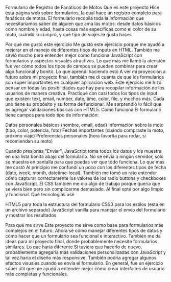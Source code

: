  Formulario de Registro de Fanáticos de Motos
Qué es este proyecto
Hice esta página web sobre formularios, la cual hace un registro completo para fanáticos de motos. El formulario recopila toda la información que necesitaríamos saber de alguien que ama las motos: desde datos básicos como nombre y edad, hasta cosas más específicas como el color de su moto, cuándo la compró, y qué tipo de viajes le gusta hacer.

Por qué me gustó este ejercicio
Me gustó este ejercicio porque me ayudó a mejorar en el manejo de diferentes tipos de inputs en HTML. También me sirvió mucho para entender mejor cómo funciona JavaScript con formularios y aspectos visuales atractivos. Lo que más me llamó la atención fue ver cómo todos los tipos de campos se pueden combinar para crear algo funcional y bonito.
Lo que aprendí haciendo esto
A ver mi proyección a futuro sobre mi proyecto final, también me di cuenta de que los formularios son súper importantes en cualquier aplicación web. Este ejercicio me hizo pensar en todas las posibilidades que hay para recopilar información de los usuarios de manera creativa.
Practiqué con casi todos los tipos de input que existen: text, email, number, date, time, color, file, y muchos más. Cada uno tiene su propósito y su forma de funcionar. Me sorprendió lo fácil que es agregar validaciones básicas con HTML5.
Cómo funciona
El formulario tiene campos para todo tipo de información:

Datos personales básicos (nombre, email, edad)
Información sobre la moto (tipo, color, potencia, foto)
Fechas importantes (cuándo compraste la moto, próximo viaje)
Preferencias personales (hora favorita para rodar, si recomiendan su moto)

Cuando presionas "Enviar", JavaScript toma todos los datos y los muestra en una lista bonita abajo del formulario. No se envía a ningún servidor, solo se muestra en pantalla para que puedas ver que todo funciona.
Lo que más me costó
Al principio me confundí un poco con los diferentes tipos de fecha (date, week, month, datetime-local). También me tomó un rato entender cómo capturar correctamente los valores de los radio buttons y checkboxes con JavaScript.
El CSS también me dio algo de trabajo porque quería que se viera bien pero sin complicarme demasiado. Al final opté por algo limpio y funcional.
Qué tecnologías usé

HTML5 para toda la estructura del formulario
CSS3 para los estilos (está en un archivo separado)
JavaScript vanilla para manejar el envío del formulario y mostrar los resultados

Para qué me sirve
Este proyecto me sirve como base para formularios más complejos en el futuro. Ahora sé cómo manejar diferentes tipos de datos y cómo hacer que un formulario sea funcional e interactivo. También me da ideas para mi proyecto final, donde probablemente necesite formularios similares.
Lo que haría diferente
Si tuviera que hacerlo de nuevo, probablemente agregaría más validaciones personalizadas con JavaScript y tal vez haría el diseño más responsive. También podría agregar algunos efectos visuales cuando se envía el formulario.
En general, fue un ejercicio súper útil que me ayudó a entender mejor cómo crear interfaces de usuario más completas y funcionales.